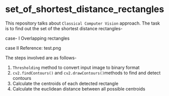# set_of_shortest_distance_rectangles

This repository talks about ``` Classical Computer Vision ``` approach.
The task is to find out the set of the shortest distance rectangles- 

case- I
Overlapping rectangles

case II
Reference: test.png

The steps involved are as follows-
1. ```Thresholding``` method to convert input image to binary format  
2. ```cv2.findContours()``` and ```cv2.drawContours()```methods to find 
   and detect contours
3. Calculate the centroids of each detected rectangle
4. Calculate the euclidean distance between all possible centroids
